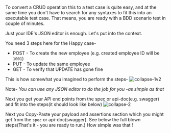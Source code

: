 ```

```
To convert a CRUD operation this to a test case is quite easy, and at the same time you don't have to search for any syntaxes to fit this into an executable test case. That means, you are ready with a BDD scenario test in couple of minutes.

Just your IDE's JSON editor is enough. Let's put into the context.

You need 3 steps here for the Happy case-
+ POST - To create the new employee (e.g. created employee ID will be `1001`)
+ PUT - To update the same employee
+ GET - To verify that UPDATE has gone fine

This is how somewhat you imagined to perform the steps-
![collapse-1v2](https://user-images.githubusercontent.com/12598420/45925386-fde52b00-bf0b-11e8-8162-ff478c9c037e.png)

Note- _You can use any JSON editor to do the job for you -as simple as that_

Next you get your API end points from the spec or api-doc(e.g. swagger) and fit into the steps(it should look like below)
![collapse-2](https://user-images.githubusercontent.com/12598420/45925470-bcee1600-bf0d-11e8-81ec-86a05d907ad5.png)

Next you Copy-Paste your payload and assertions section which you might get from the `spec` or api-doc(swagger). See below the full blown steps(That's it - you are ready to run.) How simple was that !

